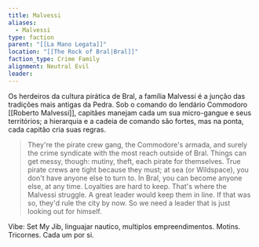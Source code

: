 ```yaml
---
title: Malvessi
aliases:
  - Malvessi
type: faction
parent: "[[La Mano Legata]]"
location: "[[The Rock of Bral|Bral]]"
faction_type: Crime Family
alignment: Neutral Evil
leader:
---
```


Os herdeiros da cultura pirática de Bral, a família Malvessi é a junção das tradições mais antigas da Pedra. 
Sob o comando do lendário Commodoro [[Roberto Malvessi]], capitães manejam cada um sua micro-gangue e seus territórios; a hierarquia e a cadeia de comando são fortes, mas na ponta, cada capitão cria suas regras. 

> They're the pirate crew gang, the Commodore's armada, and surely the crime syndicate with the most reach outside of Bral. Things can get messy, though: mutiny, theft, each pirate for themselves. True pirate crews are tight because they must; at sea (or Wildspace), you don't have anyone else to turn to. In Bral, you can become anyone else, at any time. Loyalties are hard to keep. That's where the Malvessi struggle. A great leader would keep them in line. If that was so, they'd rule the city by now. So we need a leader that is just looking out for himself.

Vibe: Set My Jib, linguajar nautico, multiplos empreendimentos. Motins. Tricornes. Cada um por si. 

